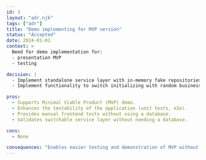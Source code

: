 ```yaml
---
id: 3
layout: "adr.njk"
tags: ["adr"]
title: "Demo implementing for MVP version"
status: "Accepted"
date: 2024-01-01
context: >
  Need for demo implementation for:
  - presentation MVP
  - testing

decision: |
  - Implement standalone service layer with in-memory fake repositories.
  - Implement functionality to switch initializing with random business demo data.

pros: 
  - Supports Minimal Viable Product (MVP) demo.
  - Enhances the testability of the application (unit tests, e2e).
  - Provides manual frontend tests without using a database.
  - Validates switchable service layer without needing a database.

cons: 
  - None

consequences: "Enables easier testing and demonstration of MVP without needing a fully implemented backend."
---
```

